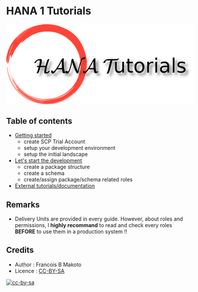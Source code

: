 # HANA 1 Tutorials

![HANATutorials](hana_tutorials_logo_small.png)

## Table of contents

- [Getting started](TUTO_01.md)
  - create SCP Trial Account
  - setup your development environment
  - setup the initial landscape
- [Let's start the development](TUTO_02.md)
  - create a package structure
  - create a schema
  - create/assign package/schema related roles
- [External tutorials/documentation](REFERENCES.md)

## Remarks

- Delivery Units are provided in every guide. However, about roles and permissions, I **highly recommand** to read and check every roles **BEFORE** to use them in a production system !!

## Credits

- Author : Francois B Makoto
- Licence : [CC-BY-SA](LICENCE.md)

[![cc-by-sa](https://i.creativecommons.org/l/by-sa/4.0/88x31.png)](LICENCE.md)
